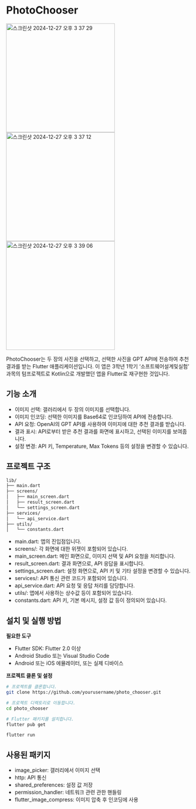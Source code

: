 # PhotoChooser
<img width="296" alt="스크린샷 2024-12-27 오후 3 37 29" src="https://github.com/user-attachments/assets/0805029c-4571-4080-8cd1-e364aac37757" />
<img width="296" alt="스크린샷 2024-12-27 오후 3 37 12" src="https://github.com/user-attachments/assets/953f0e82-abf4-4255-8c19-eea30ec4a67a" />
<img width="296" alt="스크린샷 2024-12-27 오후 3 39 06" src="https://github.com/user-attachments/assets/5e2183c5-542b-45da-ab47-bf50e7d13751" />

PhotoChooser는 두 장의 사진을 선택하고, 선택한 사진을 GPT API에 전송하여 추천 결과를 받는 Flutter 애플리케이션입니다. 이 앱은 3학년 1학기 ‘소프트웨어설계및실험’ 과목의 텀프로젝트로 Kotlin으로 개발했던 앱을 Flutter로 재구현한 것입니다.

## 기능 소개

-	이미지 선택: 갤러리에서 두 장의 이미지를 선택합니다.
-	이미지 인코딩: 선택한 이미지를 Base64로 인코딩하여 API에 전송합니다.
-	API 요청: OpenAI의 GPT API를 사용하여 이미지에 대한 추천 결과를 받습니다.
-	결과 표시: API로부터 받은 추천 결과를 화면에 표시하고, 선택된 이미지를 보여줍니다.
-	설정 변경: API 키, Temperature, Max Tokens 등의 설정을 변경할 수 있습니다.

## 프로젝트 구조
~~~bash
lib/
├── main.dart
├── screens/
│   ├── main_screen.dart
│   ├── result_screen.dart
│   └── settings_screen.dart
├── services/
│   └── api_service.dart
├── utils/
│   └── constants.dart
~~~

-	main.dart: 앱의 진입점입니다.
-	screens/: 각 화면에 대한 위젯이 포함되어 있습니다.
-	main_screen.dart: 메인 화면으로, 이미지 선택 및 API 요청을 처리합니다.
-	result_screen.dart: 결과 화면으로, API 응답을 표시합니다.
-	settings_screen.dart: 설정 화면으로, API 키 및 기타 설정을 변경할 수 있습니다.
-	services/: API 통신 관련 코드가 포함되어 있습니다.
-	api_service.dart: API 요청 및 응답 처리를 담당합니다.
-	utils/: 앱에서 사용하는 상수값 등이 포함되어 있습니다.
-	constants.dart: API 키, 기본 메시지, 설정 값 등이 정의되어 있습니다.


## 설치 및 실행 방법

**필요한 도구**

-	Flutter SDK: Flutter 2.0 이상
-	Android Studio 또는 Visual Studio Code
-	Android 또는 iOS 에뮬레이터, 또는 실제 디바이스

**프로젝트 클론 및 설정**


~~~bash
# 프로젝트를 클론합니다.
git clone https://github.com/yourusername/photo_chooser.git

# 프로젝트 디렉토리로 이동합니다.
cd photo_chooser

# Flutter 패키지를 설치합니다.
flutter pub get

flutter run
~~~

## 사용된 패키지

-	image_picker: 갤러리에서 이미지 선택
-	http: API 통신
-	shared_preferences: 설정 값 저장
-   permission_handler: 네트워크 관련 관한 핸들링
-   flutter_image_compress: 이미지 압축 후 인코딩에 사용